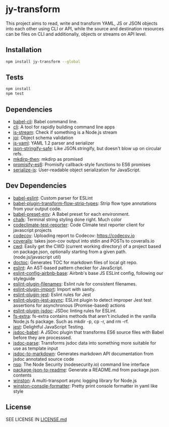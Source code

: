 # jy-transform 

This project aims to read, write and transform YAML, JS or JSON objects into each other using CLI or API, while the source and destination resources can be files on CLI and additionally, objects or streams on API level.

## Installation

```sh
npm install jy-transform --global
```


## Tests

```sh
npm install
npm test
```

## Dependencies

- [babel-cli](https://github.com/babel/babel/tree/master/packages): Babel command line.
- [cli](https://github.com/node-js-libs/cli): A tool for rapidly building command line apps
- [is-stream](https://github.com/sindresorhus/is-stream): Check if something is a Node.js stream
- [joi](https://github.com/hapijs/joi): Object schema validation
- [js-yaml](https://github.com/nodeca/js-yaml): YAML 1.2 parser and serializer
- [json-stringify-safe](https://github.com/isaacs/json-stringify-safe): Like JSON.stringify, but doesn&#39;t blow up on circular refs.
- [mkdirp-then](https://github.com/fs-utils/mkdirp-then): mkdirp as promised
- [promisify-es6](https://github.com/manuel-di-iorio/promisify-es6): Promisify callback-style functions to ES6 promises
- [serialize-js](https://github.com/RReverser/serialize-js): User-readable object serialization for JavaScript.

## Dev Dependencies

- [babel-eslint](https://github.com/babel/babel-eslint): Custom parser for ESLint
- [babel-plugin-transform-flow-strip-types](https://github.com/babel/babel/tree/master/packages): Strip flow type annotations from your output code.
- [babel-preset-env](https://github.com/babel/babel-preset-env): A Babel preset for each environment.
- [chalk](https://github.com/chalk/chalk): Terminal string styling done right. Much color
- [codeclimate-test-reporter](https://github.com/codeclimate/javascript-test-reporter): Code Climate test reporter client for javascript projects
- [codecov](https://github.com/codecov/codecov-node): Uploading report to Codecov: https://codecov.io
- [coveralls](https://github.com/nickmerwin/node-coveralls): takes json-cov output into stdin and POSTs to coveralls.io
- [cwd](https://github.com/jonschlinkert/cwd): Easily get the CWD (current working directory) of a project based on package.json, optionally starting from a given path. (node.js/javascript util)
- [doctoc](https://github.com/thlorenz/doctoc): Generates TOC for markdown files of local git repo.
- [eslint](https://github.com/eslint/eslint): An AST-based pattern checker for JavaScript.
- [eslint-config-airbnb-base](https://github.com/airbnb/javascript): Airbnb&#39;s base JS ESLint config, following our styleguide
- [eslint-plugin-filenames](https://github.com/selaux/eslint-plugin-filenames): Eslint rule for consistent filenames.
- [eslint-plugin-import](https://github.com/benmosher/eslint-plugin-import): Import with sanity.
- [eslint-plugin-jest](https://github.com/facebook/jest): Eslint rules for Jest
- [eslint-plugin-jest-async](https://github.com/deadratfink/jy-transform.git): ESLint plugin to detect improper Jest test assertions for asynchronous (Promise-based) actions
- [eslint-plugin-jsdoc](https://github.com/gajus/eslint-plugin-jsdoc): JSDoc linting rules for ESLint.
- [fs-extra](https://github.com/jprichardson/node-fs-extra): fs-extra contains methods that aren&#39;t included in the vanilla Node.js fs package. Such as mkdir -p, cp -r, and rm -rf.
- [jest](https://github.com/facebook/jest): Delightful JavaScript Testing.
- [jsdoc-babel](https://github.com/ctumolosus/jsdoc-babel): A JSDoc plugin that transforms ES6 source files with Babel before they are processsed.
- [jsdoc-parse](https://github.com/jsdoc2md/jsdoc-parse): Transforms jsdoc data into something more suitable for use as template input
- [jsdoc-to-markdown](https://github.com/jsdoc2md/jsdoc-to-markdown): Generates markdown API documentation from jsdoc annotated source code
- [nsp](https://github.com/nodesecurity/nsp): The Node Security (nodesecurity.io) command line interface
- [package-json-to-readme](https://github.com/zeke/package-json-to-readme): Generate a README.md from package.json contents
- [winston](https://github.com/winstonjs/winston): A multi-transport async logging library for Node.js
- [winston-console-formatter](https://github.com/eugeny-dementev/winston-console-formatter): Pretty print console formatter in yaml like style


## License

SEE LICENSE IN [LICENSE.md](https://github.com/deadratfink/jy-transform/blob/master/LICENSE.md)
